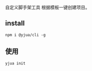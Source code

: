 
自定义脚手架工具
根据模板一键创建项目。



## install

```shell
npm i @yjua/cli -g
```



## 使用

```shell
yjua init
```



